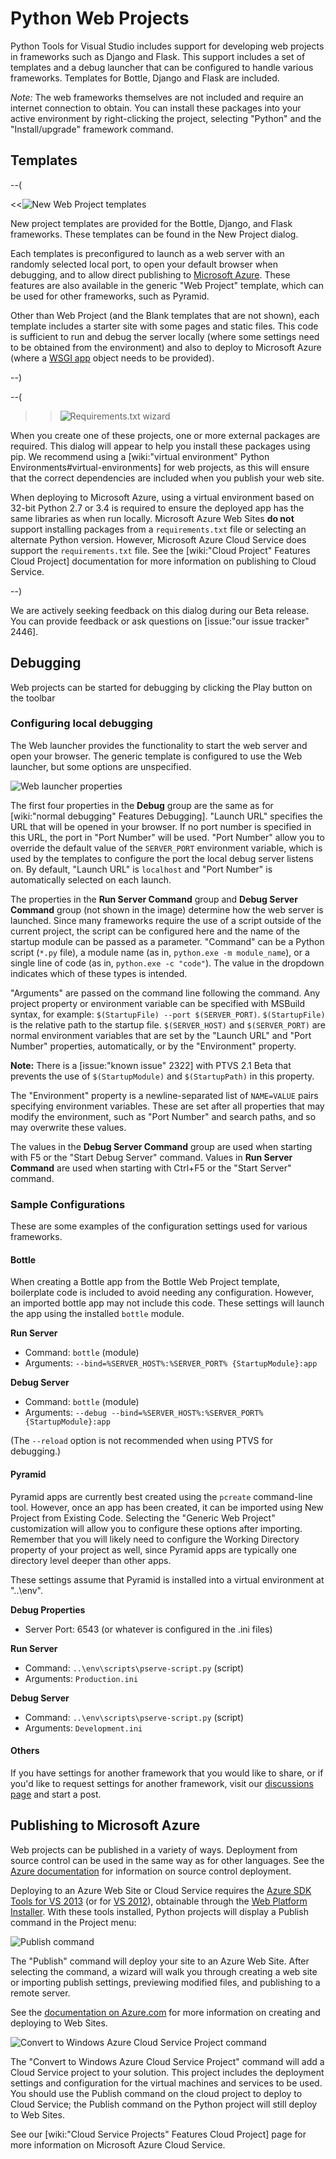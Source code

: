 Python Web Projects
===================

Python Tools for Visual Studio includes support for developing web projects in frameworks such as Django and Flask.
This support includes a set of templates and a debug launcher that can be configured to handle various frameworks.
Templates for Bottle, Django and Flask are included.

*Note:* The web frameworks themselves are not included and require an internet connection to obtain.
You can install these packages into your active environment by right-clicking the project, selecting "Python" and the "Install/upgrade" framework command.

Templates
---------

--(

<<![New Web Project templates](Images/NewProjectWeb.png)

New project templates are provided for the Bottle, Django, and Flask frameworks.
These templates can be found in the New Project dialog.

Each templates is preconfigured to launch as a web server with an randomly selected local port, to open your default browser when debugging, and to allow direct publishing to [Microsoft Azure](http://www.azure.com).
These features are also available in the generic "Web Project" template, which can be used for other frameworks, such as Pyramid.

Other than Web Project (and the Blank templates that are not shown), each template includes a starter site with some pages and static files.
This code is sufficient to run and debug the server locally (where some settings need to be obtained from the environment) and also to deploy to Microsoft Azure (where a [WSGI app](http://www.python.org/dev/peps/pep-3333/) object needs to be provided).

--)

--(

>>![Requirements.txt wizard](Images/RequirementsTxtWizard.png)

When you create one of these projects, one or more external packages are required.
This dialog will appear to help you install these packages using pip.
We recommend using a [wiki:"virtual environment" Python Environments#virtual-environments] for web projects, as this will ensure that the correct dependencies are included when you publish your web site.

When deploying to Microsoft Azure, using a virtual environment based on 32-bit Python 2.7 or 3.4 is required to ensure the deployed app has the same libraries as when run locally.
Microsoft Azure Web Sites **do not** support installing packages from a `requirements.txt` file or selecting an alternate Python version.
However, Microsoft Azure Cloud Service does support the `requirements.txt` file.
See the [wiki:"Cloud Project" Features Cloud Project] documentation for more information on publishing to Cloud Service.

--)

We are actively seeking feedback on this dialog during our Beta release.
You can provide feedback or ask questions on [issue:"our issue tracker" 2446].

Debugging
---------

Web projects can be started for debugging by clicking the Play button on the toolbar

### Configuring local debugging

The Web launcher provides the functionality to start the web server and open your browser.
The generic template is configured to use the Web launcher, but some options are unspecified.

![Web launcher properties](Images/WebLauncherProperties.png)

The first four properties in the **Debug** group are the same as for [wiki:"normal debugging" Features Debugging].
"Launch URL" specifies the URL that will be opened in your browser.
If no port number is specified in this URL, the port in "Port Number" will be used.
"Port Number" allow you to override the default value of the `SERVER_PORT` environment variable, which is used by the templates to configure the port the local debug server listens on.
By default, "Launch URL" is `localhost` and "Port Number" is automatically selected on each launch.

The properties in the **Run Server Command** group and **Debug Server Command** group (not shown in the image) determine how the web server is launched.
Since many frameworks require the use of a script outside of the current project, the script can be configured here and the name of the startup module can be passed as a parameter.
"Command" can be a Python script (`*.py` file), a module name (as in, `python.exe -m module_name`), or a single line of code (as in, `python.exe -c "code"`).
The value in the dropdown indicates which of these types is intended.

"Arguments" are passed on the command line following the command.
Any project property or environment variable can be specified with MSBuild syntax, for example: `$(StartupFile) --port $(SERVER_PORT)`.
`$(StartupFile)` is the relative path to the startup file.
`$(SERVER_HOST)` and `$(SERVER_PORT)` are normal environment variables that are set by the "Launch URL" and "Port Number" properties, automatically, or by the "Environment" property.

**Note:** There is a [issue:"known issue" 2322] with PTVS 2.1 Beta that prevents the use of `$(StartupModule)` and `$(StartupPath)` in this property.

The "Environment" property is a newline-separated list of `NAME=VALUE` pairs specifying environment variables.
These are set after all properties that may modify the environment, such as "Port Number" and search paths, and so may overwrite these values.

The values in the **Debug Server Command** group are used when starting with F5 or the "Start Debug Server" command.
Values in **Run Server Command** are used when starting with Ctrl+F5 or the "Start Server" command.

### Sample Configurations

These are some examples of the configuration settings used for various frameworks.

#### Bottle

When creating a Bottle app from the Bottle Web Project template, boilerplate code is included to avoid needing any configuration.
However, an imported bottle app may not include this code.
These settings will launch the app using the installed `bottle` module.

**Run Server**

* Command: `bottle` (module)
* Arguments: `--bind=%SERVER_HOST%:%SERVER_PORT% {StartupModule}:app`

**Debug Server**

* Command: `bottle` (module)
* Arguments: `--debug --bind=%SERVER_HOST%:%SERVER_PORT% {StartupModule}:app`

(The `--reload` option is not recommended when using PTVS for debugging.)

#### Pyramid

Pyramid apps are currently best created using the `pcreate` command-line tool.
However, once an app has been created, it can be imported using New Project from Existing Code.
Selecting the "Generic Web Project" customization will allow you to configure these options after importing.
Remember that you will likely need to configure the Working Directory property of your project as well, since Pyramid apps are typically one directory level deeper than other apps.

These settings assume that Pyramid is installed into a virtual environment at "..\env".

**Debug Properties**

* Server Port: 6543 (or whatever is configured in the .ini files)

**Run Server**

* Command: `..\env\scripts\pserve-script.py` (script)
* Arguments: `Production.ini`

**Debug Server**

* Command: `..\env\scripts\pserve-script.py` (script)
* Arguments: `Development.ini`

#### Others

If you have settings for another framework that you would like to share, or if you'd like to request settings for another framework, visit our [discussions page](https://pytools.codeplex.com/discussions) and start a post.

Publishing to Microsoft Azure
-----------------------------

Web projects can be published in a variety of ways.
Deployment from source control can be used in the same way as for other languages.
See the [Azure documentation](http://azure.microsoft.com/en-us/documentation/articles/web-sites-publish-source-control/) for information on source control deployment.

Deploying to an Azure Web Site or Cloud Service requires the [Azure SDK Tools for VS 2013](http://go.microsoft.com/fwlink/p/?linkid=323510) (or for [VS 2012](http://go.microsoft.com/fwlink/p/?linkid=323511)), obtainable through the [Web Platform Installer](http://www.microsoft.com/web/downloads/platform.aspx).
With these tools installed, Python projects will display a Publish command in the Project menu:

![Publish command](Images/WebPublishMenu.png)

The "Publish" command will deploy your site to an Azure Web Site.
After selecting the command, a wizard will walk you through creating a web site or importing publish settings, previewing modified files, and publishing to a remote server.

See the [documentation on Azure.com](http://azure.microsoft.com/en-us/documentation/services/web-sites/#python) for more information on creating and deploying to Web Sites.

![Convert to Windows Azure Cloud Service Project command](Images/WebConvertMenu.png)

The "Convert to Windows Azure Cloud Service Project" command will add a Cloud Service project to your solution.
This project includes the deployment settings and configuration for the virtual machines and services to be used.
You should use the Publish command on the cloud project to deploy to Cloud Service; the Publish command on the Python project will still deploy to Web Sites.

See our [wiki:"Cloud Service Projects" Features Cloud Project] page for more information on Microsoft Azure Cloud Service.

